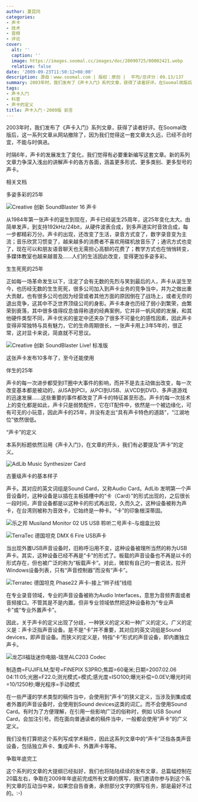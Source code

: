 ```yaml
---
author: 夏昆冈
categories:
- 声卡
- 技术
- 音频
- 评论
cover:
  alt: ''
  caption: ''
  image: https://images.soomal.cc/images/doc/20090725/00002421.webp
  relative: false
date: '2009-09-23T11:50:12+08:00'
description: 源自：www.soomal.com | 版权：原创 |  平均/总评分：09.13/137
summary: 2003年时，我们发布了《声卡入门》系列文章，获得了读者好评。在Soomal改版后，这一系列文章从网站撤除了，因为我们觉得这一套文章太久远，已经不合时宜，不能与时俱进。时隔6年，声卡的发展发生了变化，我们觉得有必要重新编写这套文章。新的系列文章力争深入浅出的讲解声卡的各方各面，涵盖更多形式、更多类别、更多型号的声卡。
tags:
- 声卡入门
- 科普
- 声卡的定义
title: 声卡入门・2009版 前言
---
```


2003年时，我们发布了《声卡入门》系列文章，获得了读者好评。在Soomal改版后，这一系列文章从网站撤除了，因为我们觉得这一套文章太久远，已经不合时宜，不能与时俱进。



时隔6年，声卡的发展发生了变化，我们觉得有必要重新编写这套文章。新的系列文章力争深入浅出的讲解声卡的各方各面，涵盖更多形式、更多类别、更多型号的声卡。



相关文档



















 



多姿多彩的25年



![Creative 创新  SoundBlaster 16 声卡](https://images.soomal.cc/images/doc/20090725/00002421.webp)



从1984年第一张声卡的诞生到现在，声卡已经诞生25周年，这25年变化太大。由简单发声，到支持192kHz/24bit，从硬件波表合成，到多声道实时音效合成，每一步都精彩万分。声卡的出现，还改变了生活，录音方式变了，数字录音变为主流；音乐欣赏习惯变了，越来越多的消费者不喜欢用碟机放音乐了；通讯方式也变了，现在可以和朋友语音聊天也无需担心高额的花费了；教学方式也在悄悄转变，多媒体教室也越来越普及……人们的生活因此改变，变得更加多姿多彩。



生生死死的25年



正如每一场革命发生以下，注定了会有无数的先烈与笑到最后的人，声卡从诞生至今，也历经无数的生生死死，很多公司加入到声卡业务的竞争当中，并为之做出重大贡献，也有很多公司也因为经营或者其他方面的原因倒在了战场上，或者无奈的退出竞争，这其中不乏世界顶级公司的身影。声卡本身也历经了弱小到繁荣，由繁荣到衰落，其中很多值得叹息值得称道的经典案例，它并非一帆风顺的发展，和其他硬件类型不同，声卡优劣的鉴定中还夹杂了很多不可量化的感性因素，因此声卡变得非常独特与具有魅力，它的生命周期很长，一张声卡用上3年5年的，很正常，这对显卡来说，简直就不可思议。



![Creative 创新  SoundBlaster Live! 标准版](https://images.soomal.cc/images/doc/20090717/00002339.webp)





这张声卡发布10多年了，至今还能使用



伴生的25年



声卡的每一次进步都受到IT圈中大事件的影响，而并不是去主动做出改变，每一次改变基本都是被动的，从ISA到PCI，从PCI到USB、从VCD到DVD、多声道游戏的迅速发展……这些重要的事件都改变了声卡的特征甚至形态。声卡的每一次技术上的变化都是如此，声卡只是弱势配件，它在IT配件中，依然是一个被边缘化，可有可无的小玩意，因此声卡的25年，并没有走出“具有声卡特色的道路”，“江湖地位”依然很低。



“声卡”的定义



本系列标题依然沿用《声卡入门》，在文章的开头，我们有必要提及“声卡”的定义。



![AdLib Music Synthesizer Card](https://images.soomal.cc/images/doc/20090422/00001604.webp)





古董级声卡的基本样子



声卡。其对应的英文词组是Sound Card，又称Audio Card。AdLib 发明第一个声音设备时，这种设备是以插在主板插槽中的“卡（Card）”的形式出现的，之后很长一段时间，声音设备都是以这种卡的形式再出现，久而久之，这种设备被称为声卡，在台湾则被称为音效卡，它始终是一种卡。“卡”的印象根深蒂固。



![乐之邦 Musiland Monitor 02 US USB 聆听二号声卡-与烟盒比较](https://images.soomal.cc/images/doc/20090618/00002142.webp)



![TerraTec 德国坦克 DMX 6 Fire USB声卡](https://images.soomal.cc/images/doc/20090518/00001853.webp)



当出现外置USB声音设备时，旧称呼沿用不变，这种设备被理所当然的称为USB声卡。其实，这种设备已经不再是“卡”的形式了。板载的声音设备也不再是以卡的形式存在，但也被广泛的称为“板载声卡”。对此，微软有自己的一套说法，拉开Windows设备列表，只有“声音控制器”而没有“声卡”。



![Terratec 德国坦克 Phase22 声卡-接上“辫子线”线缆](https://images.soomal.cc/images/doc/20090815/00002547.webp)



在专业录音领域，专业的声音设备被称为Audio Interfaces，意思为音频界面或者音频接口。不管其是不是内置。但非专业领域依然把这种设备称为“专业声卡”或“专业外置声卡”。



因此，关于声卡的定义出现了分歧，一种狭义的定义和一种广义的定义。广义的定义是：声卡泛指声音设备。是不是“卡”并不重要，其对应的英文词组是Sound devices，即声音设备。而狭义的定义是，特指“卡”形式的声音设备，即内置独立声卡。



![龙芯II福珑迷你电脑-瑞昱ALC203 Codec](https://images.soomal.cc/images/doc/20090418/00001338.webp)

制造商=FUJIFILM;型号=FINEPIX S3PRO;焦距=60毫米;日期=2007.02.06 04:11:05;光圈=F22.0;测光模式=模式;感光度=ISO100;曝光补偿=0.0EV;曝光时间=10/1250秒;曝光程序=手动模式



在一些严谨的学术类型的稿件当中，会使用到“声卡”的狭义定义，当涉及到集成或者外置的声音设备时，会使用到Sound devices这类的词汇。而不会使用Sound Card。有时为了方便理解，在引用一些影响广泛的俗称时，例如 USB Sound Card，会加注引号。而在面向普通读者的稿件当中，一般都会使用“声卡”的广义定义。



我们没有打算把这个系列写成学术稿件，因此这系列文章中的“声卡”泛指各类声音设备，包括独立声卡、集成声卡、外置声卡等等。



争取年底完工



这个系列的文章的大提纲已经拟好，我们也将陆陆续续的发布文章，总篇幅控制在20篇左右，争取在2009年年底前完成所有文章的撰写，我们邀请你参与到这个系列文章的互动当中来，如果您自告奋勇，承担部分文字的撰写任务，那是最好不过的。:-)